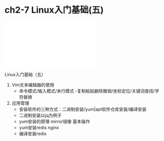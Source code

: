 # ch2-7 Linux入门基础(五)


<div class='bilibili-video'>
<iframe class='bilibili-video-iframe' src="//player.bilibili.com/player.html?aid=336569934&bvid=BV1QR4y1E7S2&cid=438944967&page=1&as_wide=1&high_quality=1&danmaku=1" scrolling="no" border="0" frameborder="no" framespacing="0" allowfullscreen="true"></iframe>
</div>


Linux入门基础（五）

1. Vim文本编辑器的使用
    - 命令模式/输入模式/末行模式
    -复制粘贴删除撤销/坐标定位/关键词查找/字符替换
2. 应用管理
    - 安装软件的三种方式：二进制安装/yum|apt软件仓库安装/编译安装
    - 二进制安装以jq为例子
    - yum安装的原理 mirror镜像 基本操作
    - yum安装redis nginx
    - 编译安装redis


